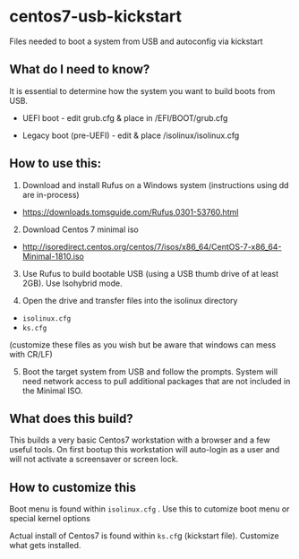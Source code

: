 # centos7-usb-kickstart
Files needed to boot a system from USB and autoconfig via kickstart

## What do I need to know?

It is essential to determine how the system you want to build boots from USB. 

* UEFI boot - edit grub.cfg & place in /EFI/BOOT/grub.cfg 

* Legacy boot (pre-UEFI) - edit & place /isolinux/isolinux.cfg 

## How to use this:

1. Download and install Rufus on a Windows system (instructions using dd are in-process)
 * https://downloads.tomsguide.com/Rufus,0301-53760.html
 
2. Download Centos 7 minimal iso 
 * http://isoredirect.centos.org/centos/7/isos/x86_64/CentOS-7-x86_64-Minimal-1810.iso

3. Use Rufus to build bootable USB (using a USB thumb drive of at least 2GB). Use Isohybrid mode.

4. Open the drive and transfer files into the isolinux directory
 * `isolinux.cfg`
 * `ks.cfg`
 
 (customize these files as you wish but be aware that windows can mess with CR/LF)

 5. Boot the target system from USB and follow the prompts. System will need network access to pull 
    additional packages that are not included in the Minimal ISO.

## What does this build?

This builds a very basic Centos7 workstation with a browser and a few useful tools. On first bootup
this workstation will auto-login as a user and will not activate a screensaver or screen lock.

## How to customize this

Boot menu is found within `isolinux.cfg` . Use this to cutomize boot menu or special kernel options

Actual install of Centos7 is found within `ks.cf`g (kickstart file). Customize what gets installed.

